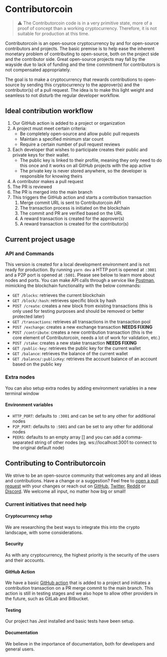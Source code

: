 # Contributorcoin

> ⚠ The Contributorcoin code is in a very primitive state, more of a proof of concept than a working cryptocurrency. Therefore, it is not suitable for production at this time.

Contributorcoin is an open-source cryptocurrency by and for open-source contributors and projects. The basic premise is to help ease the inherent monetary problem of contributing to open-source, both on the project side and the contributor side. Great open-source projects may fall by the wayside due to lack of funding and the time commitment for contributors is not compensated appropriately.

The goal is to make a cryptocurrency that rewards contributions to open-source by sending this cryptocurrency to the approver(s) and the contributor(s) of a pull request. The idea is to make this light weight and seamless to not disturb the regular developer workflow.

## Ideal contribution workflow

1. Our GitHub action is added to a project or organization
2. A project must meet certain criteria:
	- Be completely open-source and allow public pull requests
	- Maintain a specified minimum star count
	- Require a certain number of pull request reviews
3. Each developer that wishes to participate creates their public and private keys for their wallet.
	- The public key is linked to their profile, meaning they only need to do this once and it works on all GitHub projects with the app active
	- The private key is never stored anywhere, so the developer is responsible for knowing theirs
4. A contributor makes a pull request
5. The PR is reviewed
6. The PR is merged into the main branch
7. This triggers the GitHub action and starts a contribution transaction
	1. Merge commit URL is sent to Contributorcoin API
	2. The transaction process is initiated on the blockchain
	3. The commit and PR are verified based on the URL
	4. A reward transaction is created for the approver(s)
	5. A reward transaction is created for the contributor(s)

## Current project usage

### API and Commands

This version is created for a local development environment and is not ready for production. By running `yarn dev` a HTTP port is opened at `:3001` and a P2P port is opened at `:5001`. Please see below to learn more about nodes and ports. You can make API calls through a service like [Postman](https://www.postman.com/), mimicking the blockchain functionality with the below commands:

- `GET /blocks`: retrieves the current blockchain
- `GET /block/:hash`: retrieves specific block by hash
- `POST /create`: creates a new block from existing transactions (this is only used for testing purposes and should be removed or better protected later)
- `GET /transactions`: retrieves all transactions in the transaction pool
- `POST /exchange`: creates a new exchange transaction **NEEDS FIXING**
- `POST /contribute`: creates a new contribution transaction (this is the core element of Contributorcoin, needs a lot of work for validation, etc.)
- `POST /stake`: creates a new stake transaction **NEEDS FIXING**
- `GET /public-key`: retrieves the public key for the current wallet
- `GET /balance`: retrieves the balance of the current wallet
- `GET /balance/:publicKey`: retrieves the account balance of an account based on the public key

### Extra nodes

You can also setup extra nodes by adding environment variables in a new terminal window

#### Environment variables

- `HTTP_PORT`: defaults to `:3001` and can be set to any other for additional nodes
- `P2P_PORT`: defaults to `:5001` and can be set to any other for additional nodes
- `PEERS`: defaults to an empty array [] and you can add a comma-separated string of other nodes (eg. ws://localhost:3001 to connect to the original default node)

## Contributing to Contributorcoin

We strive to be an open-source community that welcomes any and all ideas and contributions. Have a change or a suggestion? Feel free to [open a pull request](https://github.com/contributorcoin/contributorcoin/compare) with your changes or reach out on [GitHub](https://github.com/contributorcoin), [Twitter](https://twitter.com/contributorcoin), [Reddit](https://www.reddit.com/r/Contributorcoin/) or [Discord](https://discord.gg/2hca8ytYZv). We welcome all input, no matter how big or small!

### Current initiatives that need help

#### Cryptocurrency setup

We are researching the best ways to integrate this into the crypto landscape, with some considerations.

#### Security

As with any cryptocurrency, the highest priority is the security of the users and their accounts.

#### GitHub Action

We have a basic [GitHub action](https://github.com/contributorcoin/contribute-action) that is added to a project and initiates a contribution transaction on a PR merge commit to the main branch. This action is still in testing stages and we also hope to allow other providers in the future, such as GitLab and Bitbucket.

#### Testing

Our project has Jest installed and basic tests have been setup.

#### Documentation

We believe in the importance of documentation, both for developers and general users.
